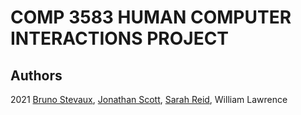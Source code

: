 # COMP 3583 HUMAN COMPUTER INTERACTIONS PROJECT

## Authors

2021
[Bruno Stevaux](https://github.com/BrunoStevaux), [Jonathan Scott](https://github.com/VBJDAS), [Sarah Reid](https://github.com/Dshorty), William Lawrence


